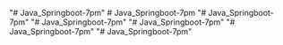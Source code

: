 "# Java_Springboot-7pm" 
#   J a v a _ S p r i n g b o o t - 7 p m  
 "# Java_Springboot-7pm" 
"# Java_Springboot-7pm" 
"# Java_Springboot-7pm" 
"# Java_Springboot-7pm" 
"# Java_Springboot-7pm" 
